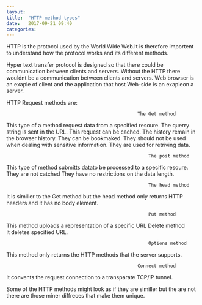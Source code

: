 ```yaml
---
layout: 
title:  "HTTP method types"
date:   2017-09-21 09:40
categories: 
---
```

HTTP is the protocol used by the World Wide Web.It is therefore importent to understand how the protocol works and its different methods.


Hyper text transfer protocol is designed so that there could be  communication between clients and servers.
Without the HTTP there wouldnt be  a communication between clients and servers.
Web browser is an exaple of client and the application that host Web-side is an exapleon a server.

HTTP Request methods are:

                                                    The Get method
This type of a method  request data from a specified resoure.
The querry string is sent in the URL.
This request can be cached.
The history remain in the browser history.
They can be bookmaked.
They should not be used when dealing with sensitive information.
They are used for retriving data.

                                                        The post method
This type of method submitts datato be processed to a specific resoure.
They are not catched 
They have no restrictions on the data length.

                                                        The head method
It is similler to the Get method but the head method only returns HTTP headers and it has no body element.

                                                        Put method
This method uploads a representation of a specific URL
                                                        Delete method                                                        
It deletes specified URL.

                                                        Options method
This method only returns the HTTP methods that the server supports.

                                                    Connect method
It convents the request connection to a transparate TCP/IP tunnel.

Some of the HTTP methods might look as if they are similler but the are not there are those miner diffreces that make them unique.
 